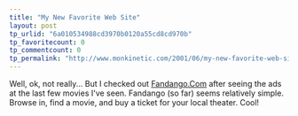 ```yaml
---
title: "My New Favorite Web Site"
layout: post
tp_urlid: "6a010534988cd3970b0120a55cd8cd970b"
tp_favoritecount: 0
tp_commentcount: 0
tp_permalink: "http://www.monkinetic.com/2001/06/my-new-favorite-web-site.html"
---
```

Well, ok, not really... But I checked out <a href="http://www.fandango.com">Fandango.Com</a> after seeing the ads at the last few movies I&#39;ve seen. Fandango (so far) seems relatively simple. Browse in, find a movie, and buy a ticket for your local theater. Cool!
